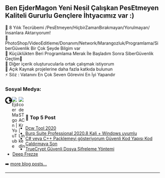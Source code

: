 ## Ben EjderMagon Yeni Nesil Çalışkan PesEtmeyen Kaliteli Gururlu Gençlere İhtyacımız var :)

🔭 8 Yılık Tecrübemi /PesEtmeyen/HiçbirZamanBırakmayan/Yorulmayan/ İnsanlara Aktarıyorum!
<br>
🔭 PhotoShop/VideoEditleme/Donanım/Network/Marangozluk/Programlama/SiberGüvenlik Bir Çok Şeyde Bilgim var
<br>
🌱 Küçüklükten Beri Programlama Merak İle Başladım Sonra SiberGüvenlik Geçtim🤣
<br>
👯 Diğer içerik oluşturucularla ortak çalışmak istiyorum
<br>
🥅 Açık Kaynak projelerine daha fazla katkıda bulunun
<br>
⚡ Söz : Vatanını En Çok Seven Görevini En İyi Yapandır


### Sosyal Medya:

[<img align="left" alt="darkcyberweb" width="22px" src="https://raw.githubusercontent.com/iconic/open-iconic/master/svg/globe.svg" />][website]
[<img align="left" alt="EjderMagon | YouTube" width="22px" src="https://cdn.jsdelivr.net/npm/simple-icons@v3/icons/youtube.svg" />][youtube]
[<img align="left" alt="codeSTACKr | LinkedIn" width="22px" src="https://cdn.jsdelivr.net/npm/simple-icons@v3/icons/linkedin.svg" />][linkedin]

<br>
<br>

### 📕 Top 5 Post


- [Dcw Tool 2020](https://darkcyberweb.blogspot.com/2020/08/dcw-tool-by-ejdermagon.html)
- [Burp Suite Professional 2020.8 Kali + Windows uyumlu](https://darkcyberweb.blogspot.com/2020/08/burp-suite-professional-20208-kali.html)
- [C# veya C++ Packlemeyi gösteriyorum Güvenli Kod Yapısı Kod Çaldırmaya Son](https://darkcyberweb.blogspot.com/2020/08/c-veya-c-packlemeyi-gosteriyorum.html)
- [TrueCrypt Güvenli Dosya Şifreleme Yöntemi](https://darkcyberweb.blogspot.com/2020/06/truecrypt-guvenli-dosya-sifreleme.html)
- [Deep Frezze ](https://darkcyberweb.blogspot.com/2020/06/deep-frezee-bilgilarn-guvenligi-saglyan.html)

➡️ [more blog posts...](https://darkcyberweb.blogspot.com/)

---

[website]: https://darkcyberweb.blogspot.com/
[youtube]: https://www.youtube.com/channel/UC9j9JkA9i3km_EDttCPpeBQ
[linkedin]: https://linkedin.com/in/codeSTACKr
